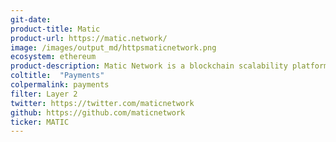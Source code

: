 ```yaml
---
git-date:
product-title: Matic
product-url: https://matic.network/
image: /images/output_md/httpsmaticnetwork.png
ecosystem: ethereum
product-description: Matic Network is a blockchain scalability platform which provides secure, scalable and instant transactions powered by PoS side chains and an adapted version of Plasma. [Interview with Sandeep Nailwal](/matic-network).
coltitle:  "Payments"
colpermalink: payments
filter: Layer 2
twitter: https://twitter.com/maticnetwork
github: https://github.com/maticnetwork
ticker: MATIC
---
```

